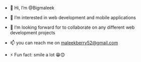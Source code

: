- 👋 Hi, I’m @Bigmaleek
- 👀 I’m interested in web development and mobile applications 
- 💞️ I’m looking forward for to collaborate on any different web development projects
- 📫 you can reach me on maleekberry52@gmail.com
  
- ⚡ Fun fact: smile a lot 😁😊

<!---
Bigmaleek/Bigmaleek is a ✨ special ✨ repository because its `README.md` (this file) appears on your GitHub profile.
You can click the Preview link to take a look at your changes.
--->
